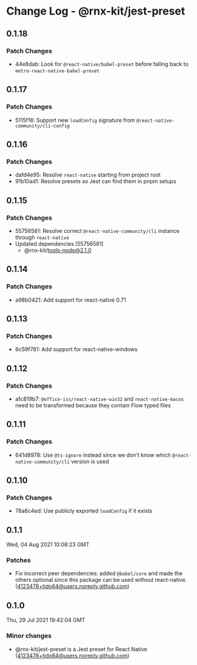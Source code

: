 # Change Log - @rnx-kit/jest-preset

## 0.1.18

### Patch Changes

- 44e8dab: Look for `@react-native/babel-preset` before falling back to
  `metro-react-native-babel-preset`

## 0.1.17

### Patch Changes

- 5115f16: Support new `loadConfig` signature from
  `@react-native-community/cli-config`

## 0.1.16

### Patch Changes

- dafd4e95: Resolve `react-native` starting from project root
- 91b10ad1: Resolve presets so Jest can find them in pnpm setups

## 0.1.15

### Patch Changes

- 55756581: Resolve correct `@react-native-community/cli` instance through
  `react-native`
- Updated dependencies [55756581]
  - @rnx-kit/tools-node@2.1.0

## 0.1.14

### Patch Changes

- a98b0421: Add support for react-native 0.71

## 0.1.13

### Patch Changes

- 6c59f781: Add support for react-native-windows

## 0.1.12

### Patch Changes

- a1c819b7: `@office-iss/react-native-win32` and `react-native-macos` need to be
  transformed because they contain Flow typed files

## 0.1.11

### Patch Changes

- 641d8978: Use `@ts-ignore` instead since we don't know which
  `@react-native-community/cli` version is used

## 0.1.10

### Patch Changes

- 78a6c4ed: Use publicly exported `loadConfig` if it exists

## 0.1.1

Wed, 04 Aug 2021 10:08:23 GMT

### Patches

- Fix incorrect peer dependencies: added `@babel/core` and made the others
  optional since this package can be used without react-native.
  (4123478+tido64@users.noreply.github.com)

## 0.1.0

Thu, 29 Jul 2021 19:42:04 GMT

### Minor changes

- @rnx-kit/jest-preset is a Jest preset for React Native
  (4123478+tido64@users.noreply.github.com)
